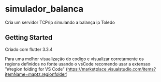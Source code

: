 # simulador_balanca

Cria um servidor TCP/ip simulando a balança ip Toledo

## Getting Started

Criado com flutter 3.3.4

Para uma melhor visualização do codigo e visualizar corretamente os regions definidos no fonte usando o vsCode recomendo usar a extensao "#region folding for VS Code" (https://marketplace.visualstudio.com/items?itemName=maptz.regionfolder)

